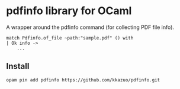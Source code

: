 # pdfinfo library for OCaml

A wrapper around the pdfinfo command (for collecting PDF file info).

```
match Pdfinfo.of_file ~path:"sample.pdf" () with
| Ok info ->
    ...
```

## Install

```
opam pin add pdfinfo https://github.com/kkazuo/pdfinfo.git
```
